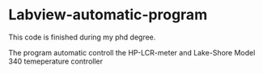 # Labview-automatic-program

This code is finished during my phd degree.

The program automatic controll the HP-LCR-meter and Lake-Shore Model 340 temeperature controller


